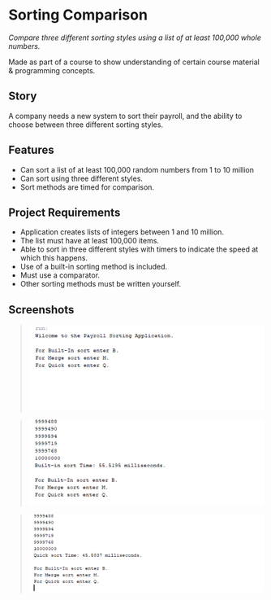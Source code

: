 # Sorting Comparison
 _Compare three different sorting styles using a list of at least 100,000 whole numbers._

Made as part of a course to show understanding of certain course material & programming concepts.

## Story

A company needs a new system to sort their payroll, and the ability to choose between three different sorting styles.

## Features

* Can sort a list of at least 100,000 random numbers from 1 to 10 million
* Can sort using three different styles.
* Sort methods are timed for comparison.

## Project Requirements

* Application creates lists of integers between 1 and 10 million.
* The list must have at least 100,000 items.
* Able to sort in three different styles with timers to indicate the speed at which this happens. 
* Use of a built-in sorting method is included.
* Must use a comparator. 
* Other sorting methods must be written yourself.
 
## Screenshots

>![Payroll sorter](Images/ProgramStart.png?raw=true "Display when the program starts")

>![Payroll sorter](Images/AfterSorting-01.png?raw=true "After using the Built-in sorting method")

>![Payroll sorter](Images/AfterSorting-02.png?raw=true "After using the Quicksort sorting method")
